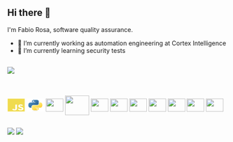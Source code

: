 ## Hi there 👋
I'm Fabio Rosa, software quality assurance.

- 🔭 I’m currently working as automation engineering at Cortex Intelligence
- 🌱 I’m currently learning security tests

##

<picture>
<source 
  srcset="https://github-readme-stats.vercel.app/api?username=fabiorfloripa&count_private=true&show_icons=true&theme=transparent"
  media="(prefers-color-scheme: dark)"
/>
<source
  srcset="https://github-readme-stats.vercel.app/api?username=fabiorfloripa&count_private=true&show_icons=true"
  media="(prefers-color-scheme: light), (prefers-color-scheme: no-preference)"
/>
<img src="https://github-readme-stats.vercel.app/api?username=fabiorfloripa&count_private=true&show_icons=true" />
</picture>

##

  <div style="display: inline_block"><br>
  <img align="center" height="30" width="40" src="https://raw.githubusercontent.com/devicons/devicon/master/icons/javascript/javascript-plain.svg">
  <img align="center" height="30" width="40" src="https://raw.githubusercontent.com/devicons/devicon/master/icons/python/python-original.svg">
  <img align="center" height="30" width="40" src="https://cdn.jsdelivr.net/gh/devicons/devicon/icons/cucumber/cucumber-plain.svg">
  <img align="center" height="45" width="55" src="https://cdn.jsdelivr.net/gh/devicons/devicon/icons/docker/docker-original.svg">
  <img align="center" height="30" width="40" src="https://cdn.jsdelivr.net/gh/devicons/devicon/icons/git/git-original.svg">
  <img align="center" height="30" width="40" src="https://cdn.jsdelivr.net/gh/devicons/devicon/icons/github/github-original.svg">
  <img align="center" height="30" width="40" src="https://cdn.jsdelivr.net/gh/devicons/devicon/icons/jenkins/jenkins-original.svg">
  <img align="center" height="30" width="40" src="https://cdn.jsdelivr.net/gh/devicons/devicon/icons/jira/jira-original-wordmark.svg">
  <img align="center" height="30" width="40" src="https://cdn.jsdelivr.net/gh/devicons/devicon/icons/linux/linux-original.svg">      
  <img align="center" height="30" width="40" src="https://cdn.jsdelivr.net/gh/devicons/devicon/icons/postgresql/postgresql-original.svg">     
  <img align="center" height="30" width="40" src="https://cdn.jsdelivr.net/gh/devicons/devicon/icons/vim/vim-original.svg">     
</div>
  
##
 
<div> 
  <a href="mailto:fabiorfloripa@gmail.com"><img src="https://img.shields.io/badge/-Gmail-%23333?style=for-the-badge&logo=gmail&logoColor=white" target="_blank"></a>
  <a href="https://www.linkedin.com/in/fabio-rosa-a9781072/" target="_blank"><img src="https://img.shields.io/badge/-LinkedIn-%230077B5?style=for-the-badge&logo=linkedin&logoColor=white" target="_blank"></a>   
</div>

### 
